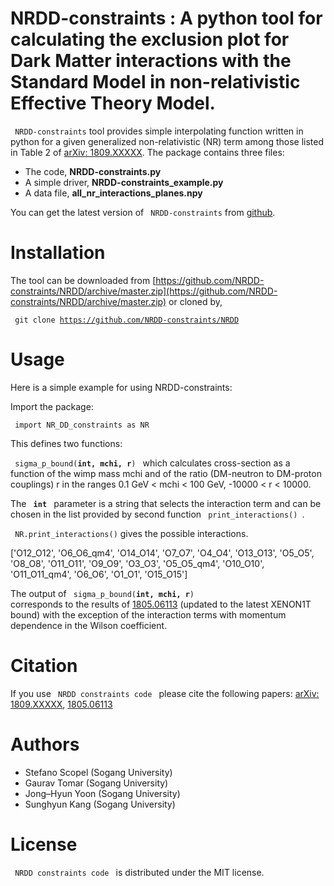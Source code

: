 # NRDD-constraints : A python tool for calculating the exclusion plot for Dark Matter interactions with the Standard Model in non-relativistic Effective Theory Model. 

<code> NRDD-constraints</code> tool provides simple interpolating function written in python
for a given generalized non-relativistic (NR) term among those listed in Table 2 of [arXiv: 1809.XXXXX](https://arxiv.org/). The package contains three files:

* The code, **NRDD-constraints.py** 
* A simple driver, **NRDD-constraints_example.py**
* A data file, **all_nr_interactions_planes.npy**

You can get the latest version of <code> NRDD-constraints</code> from [github](https://github.com/NRDD-constraints/NRDD).

# Installation

The tool can be downloaded from [https://github.com/NRDD-constraints/NRDD/archive/master.zip](https://github.com/NRDD-constraints/NRDD/archive/master.zip) or cloned by,

<code> git clone https://github.com/NRDD-constraints/NRDD </code>

# Usage

Here is a simple example for using NRDD-constraints:

Import the package:

<code> import NR_DD_constraints as NR </code>

This defines two functions:

<code> sigma_p_bound(**int, mchi, r**) </code> which calculates cross-section as a function of the wimp mass 
mchi and of the ratio (DM-neutron to DM-proton couplings) r in the ranges 0.1 GeV < mchi < 100 GeV, -10000 < r < 10000.

The <code> **int** </code> parameter is a string that selects the interaction term
and can be chosen in the list provided by second function <code> print_interactions() </code>.

<code> NR.print_interactions()</code> gives the possible interactions.

['O12_O12', 'O6_O6_qm4', 'O14_O14', 'O7_O7', 'O4_O4',
'O13_O13', 'O5_O5', 'O8_O8', 'O11_O11', 'O9_O9',
'O3_O3', 'O5_O5_qm4', 'O10_O10', 'O11_O11_qm4',
'O6_O6', 'O1_O1', 'O15_O15'] 

The output of <code> sigma_p_bound(**int, mchi, r**) </code> corresponds to the results of 
[1805.06113](https://arxiv.org/abs/1805.06113) (updated to
the latest XENON1T bound) with the exception of the interaction terms with momentum
dependence in the Wilson coefficient. 

# Citation

If you use <code> NRDD constraints code </code> please cite the following papers: [arXiv: 1809.XXXXX](https://arxiv.org/),
[1805.06113](https://arxiv.org/abs/1805.06113)

# Authors

* Stefano Scopel (Sogang University)
* Gaurav Tomar (Sogang University)
* Jong–Hyun Yoon (Sogang University)
* Sunghyun Kang (Sogang University)

# License

<code> NRDD constraints code </code> is distributed under the MIT license.
